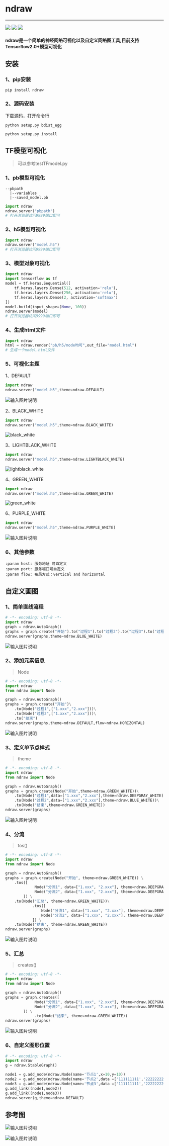# ndraw

---

<div >
    <img src='https://shields.io/badge/version-1.0.8-green.svg'>
    <img src='https://shields.io/badge/dependencies-tensorflow/metricflow.js-blue.svg'>
    <img src='https://shields.io/badge/author-Chang Zhang-dbab09.svg'>
    <h4>ndraw是一个简单的神经网络可视化以及自定义网络图工具,目前支持Tensorflow2.0+模型可视化</h4>
</div>


## 安装

### 1、pip安装
```
pip install ndraw
```

### 2、源码安装

下载源码，打开命令行

```
python setup.py bdist_egg

python setup.py install
```


## TF模型可视化

> 可以参考testTFmodel.py

### 1、pb模型可视化
```
--pbpath
  |--variables
  |--saved_model.pb

```

```python
import ndraw
ndraw.server("pbpath")
# 打开浏览器访问9999端口即可
```

### 2、h5模型可视化

```python
import ndraw
ndraw.server("model.h5")
# 打开浏览器访问9999端口即可
```

### 3、模型对象可视化

```python
import ndraw
import tensorflow as tf
model = tf.keras.Sequential([
    tf.keras.layers.Dense(512, activation='relu'),
    tf.keras.layers.Dense(256, activation='relu'),
    tf.keras.layers.Dense(2, activation='softmax')
])
model.build(input_shape=(None, 100))
ndraw.server(model)
# 打开浏览器访问9999端口即可
```

### 4、生成html文件

```python
import ndraw
html = ndraw.render("pb/h5/mode均可",out_file="model.html")
# 生成一个model.html文件
```

### 5、可视化主题

1、DEFAULT

```python
import ndraw
ndraw.server("model.h5",theme=ndraw.DEFAULT)
```
![输入图片说明](image/default.png)

2、BLACK_WHITE

```python
import ndraw
ndraw.server("model.h5",theme=ndraw.BLACK_WHITE)
```
![black_white](image/black_white.png)

3、LIGHTBLACK_WHITE

```python
import ndraw
ndraw.server("model.h5",theme=ndraw.LIGHTBLACK_WHITE)
```
![lightblack_white](image/lightblack_white.png)

4、GREEN_WHITE

```python
import ndraw
ndraw.server("model.h5",theme=ndraw.GREEN_WHITE)
```
![green_white](image/green_white.png)

6、PURPLE_WHITE

```python
import ndraw
ndraw.server("model.h5",theme=ndraw.PURPLE_WHITE)
```
![输入图片说明](image/purple.png)

### 6、其他参数

```
:param host: 服务地址 可自定义
:param port: 服务端口可自定义
:param flow: 布局方式：vertical and horizontal
```

## 自定义画图

### 1、简单直线流程
```python
# -*- encoding: utf-8 -*-
import ndraw
graph = ndraw.AutoGraph()
graphs = graph.create("开始").to("过程1").to("过程2").to("过程3").to("过程4").to("结束")
ndraw.server(graphs,theme=ndraw.BLUE_WHITE)
```

![输入图片说明](image/auto-sim.png)

### 2、添加元素信息

> Node

```python
# -*- encoding: utf-8 -*-
import ndraw
from ndraw import Node

graph = ndraw.AutoGraph()
graphs = graph.create("开始")\
    .to(Node("过程1",["1.xxx","2.xxx"]))\
    .to(Node("过程2",["1.xxx","2.xxx"]))\
    .to("结束")
ndraw.server(graphs,theme=ndraw.DEFAULT,flow=ndraw.HORIZONTAL)
```

![输入图片说明](auto-node.png)

### 3、定义单节点样式

> theme

```python
# -*- encoding: utf-8 -*-
import ndraw
from ndraw import Node

graph = ndraw.AutoGraph()
graphs = graph.create(Node("开始",theme=ndraw.GREEN_WHITE))\
    .to(Node("过程1",data=["1.xxx","2.xxx"],theme=ndraw.DEEPGRAY_WHITE))\
    .to(Node("过程2",data=["1.xxx","2.xxx"],theme=ndraw.BLUE_WHITE))\
    .to(Node("结束",theme=ndraw.GREEN_WHITE))
ndraw.server(graphs)
```

![输入图片说明](image/auto-theme.png)

### 4、分流

> tos()

```python
# -*- encoding: utf-8 -*-
import ndraw
from ndraw import Node

graph = ndraw.AutoGraph()
graphs = graph.create(Node("开始", theme=ndraw.GREEN_WHITE)) \
    .tos([
             Node("分流1", data=["1.xxx", "2.xxx"], theme=ndraw.DEEPGRAY_WHITE),
             Node("分流2", data=["1.xxx", "2.xxx"], theme=ndraw.DEEPGRAY_WHITE),
        ]) \
    .to(Node("汇总", theme=ndraw.GREEN_WHITE))\
            .tos([
                Node("分流1", data=["1.xxx", "2.xxx"], theme=ndraw.DEEPGRAY_WHITE),
                Node("分流2", data=["1.xxx", "2.xxx"], theme=ndraw.DEEPGRAY_WHITE),
            ]) \
    .to(Node("结束", theme=ndraw.GREEN_WHITE))
ndraw.server(graphs)
```

![输入图片说明](auto-stream.png)

### 5、汇总

> creates()

```python
# -*- encoding: utf-8 -*-
import ndraw
from ndraw import Node

graph = ndraw.AutoGraph()
graphs = graph.creates([
             Node("分流1", data=["1.xxx", "2.xxx"], theme=ndraw.DEEPGRAY_WHITE),
             Node("分流2", data=["1.xxx", "2.xxx"], theme=ndraw.DEEPGRAY_WHITE),
        ]) \
             .to(Node("结束", theme=ndraw.GREEN_WHITE))
ndraw.server(graphs)
```

![输入图片说明](image/auto-sum.png)

### 6、自定义图形位置

```python
# -*- encoding: utf-8 -*-
import ndraw
g = ndraw.StableGraph()

node1 = g.add_node(ndraw.Node(name='节点1',x=10,y=10))
node2 = g.add_node(ndraw.Node(name='节点2',data =['111111111','22222222'],x=200,y=10))
node3 = g.add_node(ndraw.Node(name='节点3',data =['111111111','22222222'],x=10,y=200))
g.add_link((node1,node2))
g.add_link((node1,node3))
ndraw.server(g,theme=ndraw.DEFAULT)
```


## 参考图

![输入图片说明](image.png)

![输入图片说明](1image.png)